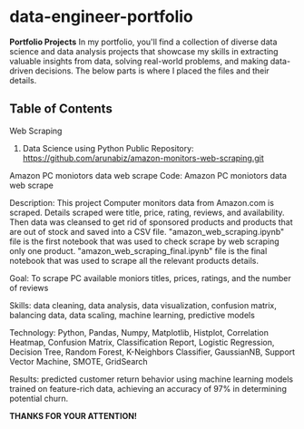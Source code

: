 # data-engineer-portfolio

**Portfolio Projects**
In my portfolio, you'll find a collection of diverse data science and data analysis projects that showcase my skills in extracting valuable insights from data, solving real-world problems, and making data-driven decisions. The below parts is where I placed the files and their details.

<h2>Table of Contents</h2>
Web Scraping

1. Data Science using Python
Public Repository: https://github.com/arunabiz/amazon-monitors-web-scraping.git

Amazon PC moniotors data web scrape
Code: Amazon PC moniotors data web scrape

Description: This project Computer monitors data from Amazon.com is scraped. Details scraped were title, price, rating, reviews, and availability. Then data was cleansed to get rid of sponsored products and products that are out of stock and saved into a CSV file. "amazon_web_scraping.ipynb" file is the first notebook that was used to check scrape by web scraping only one product. "amazon_web_scraping_final.ipynb" file is the final notebook that was used to scrape all the relevant products details.

Goal: To scrape PC available moniors titles, prices, ratings, and the number of reviews

Skills: data cleaning, data analysis, data visualization, confusion matrix, balancing data, data scaling, machine learning, predictive models

Technology: Python, Pandas, Numpy, Matplotlib, Histplot, Correlation Heatmap, Confusion Matrix, Classification Report, Logistic Regression, Decision Tree, Random Forest, K-Neighbors Classifier, GaussianNB, Support Vector Machine, SMOTE, GridSearch

Results: predicted customer return behavior using machine learning models trained on feature-rich data, achieving an accuracy of 97% in determining potential churn.

**THANKS FOR YOUR ATTENTION!**
